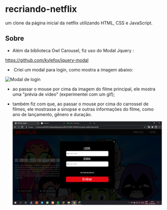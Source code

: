 # **recriando-netflix**



um clone da página inicial da netflix utilizando HTML, CSS e JavaScript.



## Sobre



-  Além da biblioteca Owl Carousel, fiz uso do Modal Jquery :

  https://github.com/kylefox/jquery-modal

  

- ​	Criei um modal para login, como mostra a imagem abaixo:  

![Modal de login](https://github.com/LaisGalvao/recriando-netflix/blob/main/img/ezgif.com-gif-maker.gif)

- ao passar o mouse por cima da imagem do filme principal, ele mostra uma "prévia de vídeo" (experimentei com um gif);

- também fiz com que, ao passar o mouse por cima do carrossel de filmes, ele mostrasse a sinopse e outras informações do filme, como ano de lançamento, gênero e duração.

  

  ![ezgif.com-gif-maker](https://github.com/LaisGalvao/recriando-netflix/blob/main/img/image.png)




